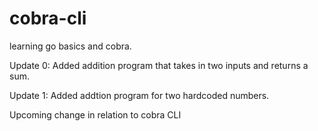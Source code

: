 # cobra-cli

learning go basics and cobra.

Update 0: Added addition program that takes in two inputs and returns a sum.

Update 1: Added addtion program for two hardcoded numbers.

Upcoming change in relation to cobra CLI
